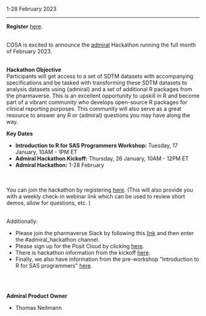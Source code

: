1-28 February 2023

---

**Register** [here](https://cdisc.zoom.us/webinar/register/WN_iA7utwGkSpiH1znyNmomAg).

<br/>
COSA is excited to announce the <a href="https://cosa.cdisc.org/directory/admiral" target="_blank">admiral</a> Hackathon running the full month of February 2023.

<br/>
<br/>

**Hackathon Objective**
<br/>
Participants will get access to a set of SDTM datasets with accompanying specifications and be tasked with transforming these SDTM datasets to analysis datasets using {admiral} and a set of additional R packages from the pharmaverse. This is an excellent opportunity to upskill in R and become part of a vibrant community who develops open-source R packages for clinical reporting purposes. This community will also serve as a great resource to answer any R or {admiral} questions you may have along the way.

**Key Dates**

* **Introduction to R for SAS Programmers Workshop:**  Tuesday, 17 January, 10AM - 1PM ET
* **Admiral Hackathon Kickoff:**  Thursday, 26 January, 10AM - 12PM ET
* **Admiral Hackathon:**  1-28 February

<br/>
<br/>
You can join the hackathon by registering <a href="https://cdisc.zoom.us/webinar/register/WN_iA7utwGkSpiH1znyNmomAg" target="_blank">here</a>.
(This will also provide you with a weekly check-in webinar link which can be used to review short demos, allow for questions, etc. )

<br/>
<br/>

Additionally:
* Please join the pharmaverse Slack by following this [link](https://join.slack.com/t/pharmaverse/shared_invite/zt-1o0xw7fmf-nkeRTkx0rwvK6fTfjlLlpg) and then enter the #admiral_hackathon channel.
* Please sign up for the Posit Cloud by clicking [here](https://posit.cloud/spaces/327761/join?access_code=sC4kj16cVKDOdTqpvFc2vJSAhl5IuUPg0uS54vod).
* There is hackathon information from the kickoff [here](https://www.cdisc.org/events/webinar/admiral-hackathon-kickoff).
* Finally, we also have information from the pre-workshop "Introduction to R for SAS programmers" [here](https://www.cdisc.org/events/webinar/pre-admiral-hackathon-workshop-introduction-r-sas-programmers).

<br/>
<br/>

**Admiral Product Owner**
* Thomas Neitmann

